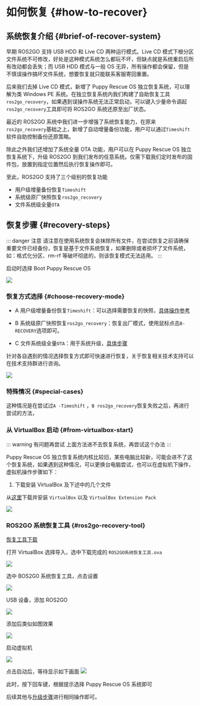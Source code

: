# 如何恢复 {#how-to-recover}

## 系统恢复介绍 {#brief-of-recover-system}

早期 ROS2GO 支持 USB HDD 和 Live CD 两种运行模式。Live CD 模式下根分区文件系统不可修改，好处是这种模式系统怎么都玩不坏，但缺点就是系统重启后所有改动都会丢失；而 USB HDD 模式与一般 OS 无异，所有操作都会保留，但是不慎误操作搞坏文件系统，想要恢复就只能联系客服寄回重置。

后来我们去掉 Live CD 模式，新增了 Puppy Rescue OS 独立恢复系统，可以理解为类 Windows PE 系统。在独立恢复系统内我们构建了自助恢复工具`ros2go_recovery`，如果遇到误操作系统无法正常启动，可以键入少量命令调起`ros2go_recovery`工具即可将 ROS2GO 系统还原至出厂状态。

最近的 ROS2GO 系统中我们进一步增强了系统恢复能力，在原来`ros2go_recovery`基础之上，新增了自动增量备份功能，用户可以通过`Timeshift`软件自助控制备份还原策略。

除此之外我们还增加了系统全量 OTA 功能，用户可以在 Puppy Rescue OS 独立恢复系统下，升级 ROS2GO 到我们发布的任意系统。仅需下载我们定时发布的固件包，放置到指定位置然后执行恢复操作即可。

至此，ROS2GO 支持了三个级别的恢复功能

- 用户级增量备份恢复`Timeshift`
- 系统级原厂快照恢复`ros2go_recovery`
- 文件系统级全量`OTA`

## 恢复步骤 {#recovery-steps}

::: danger 注意
请注意在使用系统恢复会抹除所有文件，在尝试恢复之前请确保重要文件已经备份，恢复是基于文件系统恢复，如果删除或者损坏了文件系统，如：格式化分区、rm-rf 等破坏彻底的，则该恢复模式无法适用。
:::

启动时选择 Boot Puppy Rescue OS

![](https://tianbot-pic.oss-cn-beijing.aliyuncs.com/tianbot/202109241901671.webp)

### 恢复方式选择 {#choose-recovery-mode}

- A 用户级增量备份恢复`Timeshift`：可以选择需要恢复的快照，[具体操作参考](/ros2go/guide/how-to-backup-by-timeshift#bios-load-recover)

- B 系统级原厂快照恢复`ros2go_recovery`：恢复出厂模式，使用鼠标点击`B-RECOVERY`选项即可。

- C 文件系统级全量`OTA`：用于系统升级，[具体步骤](/ros2go/guide/how-to-update#update-brief)

针对各自遇到的情况选择恢复方式即可快速进行恢复，关于恢复相关技术支持可以在技术支持群进行咨询。

![](https://tianbot-pic.oss-cn-beijing.aliyuncs.com/tianbot/202109241901810.webp)

### 特殊情况 {#special-cases}

这种情况是在尝试过`A -Timeshift` ，`B ros2go_recovery`恢复失败之后，再进行尝试的方法，

### 从 VirtualBox 启动 {#from-virtualbox-start}

::: warning 有问题再尝试
上面方法进不去恢复系统，再尝试这个办法
:::

Puppy Rescue OS 独立恢复系统内核比较旧，某些电脑比较新，可能会进不了这个恢复系统，如果遇到这种情况，可以更换台电脑尝试，也可以在虚拟机下操作，虚拟机操作步骤如下：

1. 下载安装 VirtualBox 及下述中的几个文件

从[这里](https://www.virtualbox.org/wiki/Downloads)下载并安装 `VirtualBox` 以及 `VirtualBox Extension Pack`

![](https://tianbot-pic.oss-cn-beijing.aliyuncs.com/tianbot-pic/Tianbot-Doc202310311334811.webp)

### ROS2GO 系统恢复工具 {#ros2go-recovery-tool}

[恢复工具下载](https://pan.baidu.com/e/1OJHoi_Z3KXnSi_4zCzFSpQ)

打开 VirtualBox 选择导入，选中下载完成的 `ROS2GO系统恢复工具.ova`

![](https://tianbot-pic.oss-cn-beijing.aliyuncs.com/tianbot/202209201555697.png)

选中 BOS2G0 系统恢复工具，点击设置

![](https://tianbot-pic.oss-cn-beijing.aliyuncs.com/tianbot/202209201555440.png)

USB 设备，添加 ROS2GO

![](https://tianbot-pic.oss-cn-beijing.aliyuncs.com/tianbot/202209201555129.png)

添加后类似如图效果

![](https://tianbot-pic.oss-cn-beijing.aliyuncs.com/tianbot/202209201555073.png)

启动虚拟机

![](https://tianbot-pic.oss-cn-beijing.aliyuncs.com/tianbot/202209201555694.png)

点击启动后，等待显示如下画面
![](https://tianbot-pic.oss-cn-beijing.aliyuncs.com/tianbot-pic/Tianbot-Docimage-20240103155011818.png)

此时，按下回车键，根据提示选择 Puppy Rescue OS 系统即可

后续其他与[升级步骤](/ros2go/guide/how-to-update#%E5%8D%87%E7%BA%A7%E7%AE%80%E8%BF%B0)进行相同操作即可。